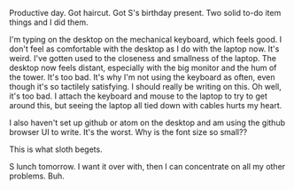 Productive day. Got haircut. Got S's birthday present. Two solid to-do item things and I did them.

I'm typing on the desktop on the mechanical keyboard, which feels good. I don't feel as comfortable with the desktop as I do with the laptop now. It's weird. I've gotten used to the closeness and smallness of the laptop. The desktop now feels distant, especially with the big monitor and the hum of the tower. It's too bad. It's why I'm not using the keyboard as often, even though it's so tactilely satisfying. I should really be writing on this. Oh well, it's too bad. I attach the keyboard and mouse to the laptop to try to get around this, but seeing the laptop all tied down with cables hurts my heart.

I also haven't set up github or atom on the desktop and am using the github browser UI to write. It's the worst. Why is the font size so small??

This is what sloth begets.

S lunch tomorrow. I want it over with, then I can concentrate on all my other problems. Buh.
